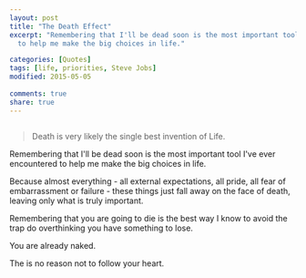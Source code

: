 ```yaml
---
layout: post
title: "The Death Effect"
excerpt: "Remembering that I'll be dead soon is the most important tool I've ever encountered
  to help me make the big choices in life."

categories: [Quotes]
tags: [life, priorities, Steve Jobs]
modified: 2015-05-05
  
comments: true
share: true
---
```


<p><img src="{{ site.baseurl }}/images/IMG_1987-0.png" alt="" /></p>
<blockquote><p>Death is very likely the single best invention of Life.</p>
</blockquote>
<p>Remembering that I'll be dead soon is the most important tool I've ever encountered to help me make the big choices in life.</p>
<p>Because almost everything - all external expectations, all pride, all fear of embarrassment or failure - these things just fall away on the face of death, leaving only what is truly important.</p>
<p>Remembering that you are going to die is the best way I know to avoid the trap do overthinking you have something to lose.</p>
<p>You are already naked.</p>
<p>The is no reason not to follow your heart.</p>
